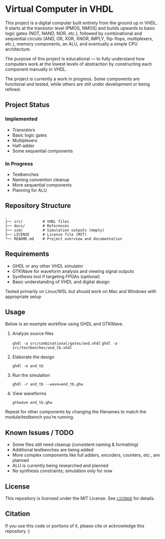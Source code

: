 # Virtual Computer in VHDL
   
   This project is a digital computer built entirely from the ground up in VHDL. It starts at the transistor level (PMOS, NMOS) and builds upwards to basic logic gates (NOT, NAND, NOR, etc.), followed by combinational and sequential circuits (AND, OR, XOR, XNOR, IMPLY, flip-flops, multiplexers, etc.), memory components, an ALU, and eventually a simple CPU architecture.
   
   The purpose of this project is educational — to fully understand how computers work at the lowest levels of abstraction by constructing each component manually in VHDL.
   
   The project is currently a work in progress. Some components are functional and tested, while others are still under development or being refined.
   
## Project Status
   
   ### Implemented
   
   - Transistors
   - Basic logic gates
   - Multiplexers
   - Half-adder
   - Some sequential components
   
   ### In Progress
   
   - Testbenches
   - Naming convention cleanup
   - More sequential components
   - Planning for ALU
   
## Repository Structure
   
    .
    ├── src/         # VHDL files
    ├── docs/        # References
    ├── sim/         # Simulation outputs (empty)
    ├── LICENSE      # License file (MIT)
    └── README.md    # Project overview and documentation
   
## Requirements
   
   - GHDL or any other VHDL simulator
   - GTKWave for waveform analysis and viewing signal outputs
   - Synthesis tool if targeting FPGAs (optional)
   - Basic understanding of VHDL and digital design
   
   Tested primarily on Linux/WSL but should work on Mac and Windows with appropriate setup
   
## Usage
   
   Below is an example workflow using GHDL and GTKWave.
   
   1. Analyze source files
      
      `ghdl -a src/combinational/gates/and.vhdl`
      `ghdl -a src/testbenches/and_tb.vhdl`
      
   2. Elaborate the design
      
      `ghdl -e and_tb`
      
   3. Run the simulation
      
      `ghdl -r and_tb --wave=and_tb.ghw`
        
   4. View waveforms
      
      `gtkwave and_tb.ghw`
      
   Repeat for other components by changing the filenames to match the module/testbench you're running.
   
## Known Issues / TODO
   
   - Some files still need cleanup (consistent naming & formatting)
   - Additional testbenches are being added
   - More complex components like full adders, encoders, counters, *etc.*, are planned
   - ALU is currently being researched and planned
   - No synthesis constraints; simulation only for now
   
## License
   
   This repository is licensed under the MIT License. See [`LICENSE`](./LICENSE) for details.
   
## Citation
   
   If you use this code or portions of it, please cite or acknowledge this repository :)
   
